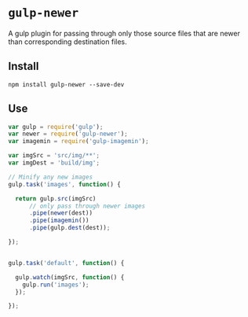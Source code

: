 # `gulp-newer`

A gulp plugin for passing through only those source files that are newer than corresponding destination files.

## Install

```
npm install gulp-newer --save-dev
```

## Use

```js
var gulp = require('gulp');
var newer = require('gulp-newer');
var imagemin = require('gulp-imagemin');

var imgSrc = 'src/img/**';
var imgDest = 'build/img';

// Minify any new images
gulp.task('images', function() {

  return gulp.src(imgSrc)
      // only pass through newer images
      .pipe(newer(dest))
      .pipe(imagemin())
      .pipe(gulp.dest(dest));

});


gulp.task('default', function() {

  gulp.watch(imgSrc, function() {
    gulp.run('images');
  });

});
```
